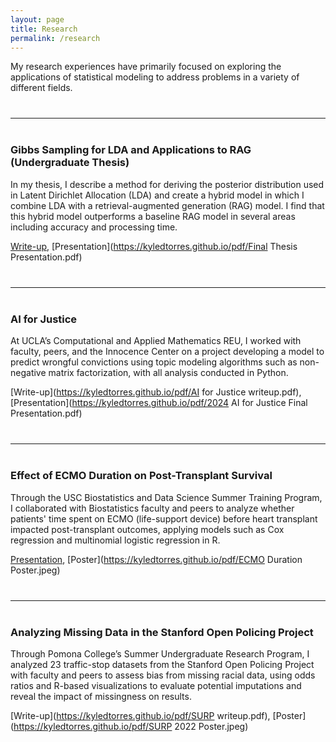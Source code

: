```yaml
---
layout: page
title: Research
permalink: /research
---
```


My research experiences have primarily focused on exploring the applications of statistical modeling to address problems in a variety of different fields.

<hr style="margin:40px 0;">

### Gibbs Sampling for LDA and Applications to RAG (Undergraduate Thesis)

In my thesis, I describe a method for deriving the posterior distribution used in Latent Dirichlet Allocation (LDA) and create a hybrid model in which I combine LDA with a retrieval-augmented generation (RAG) model. I find that this hybrid model outperforms a baseline RAG model in several areas including accuracy and processing time.

[Write-up](https://kyledtorres.github.io/pdf/Thesis.pdf), [Presentation](https://kyledtorres.github.io/pdf/Final Thesis Presentation.pdf)

<hr style="margin:40px 0;">

### AI for Justice

At UCLA’s Computational and Applied Mathematics REU, I worked with faculty, peers, and the Innocence Center on a project developing a model to predict wrongful convictions using topic modeling algorithms such as non-negative matrix factorization, with all analysis conducted in Python.

[Write-up](https://kyledtorres.github.io/pdf/AI for Justice writeup.pdf), [Presentation](https://kyledtorres.github.io/pdf/2024 AI for Justice Final Presentation.pdf)

<hr style="margin:40px 0;">

### Effect of ECMO Duration on Post-Transplant Survival

Through the USC Biostatistics and Data Science Summer Training Program, I collaborated with Biostatistics faculty and peers to analyze whether patients' time spent on ECMO (life-support device) before heart transplant impacted post-transplant outcomes, applying models such as Cox regression and multinomial logistic regression in R.

[Presentation](https://kyledtorres.github.io/pdf/ECMO_Duration_Presentation_Final.pdf), [Poster](https://kyledtorres.github.io/pdf/ECMO Duration Poster.jpeg)

<hr style="margin:40px 0;">

### Analyzing Missing Data in the Stanford Open Policing Project

Through Pomona College’s Summer Undergraduate Research Program, I analyzed 23 traffic-stop datasets from the Stanford Open Policing Project with faculty and peers to assess bias from missing racial data, using odds ratios and R-based visualizations to evaluate potential imputations and reveal the impact of missingness on results.

[Write-up](https://kyledtorres.github.io/pdf/SURP writeup.pdf), [Poster](https://kyledtorres.github.io/pdf/SURP 2022 Poster.jpeg)
